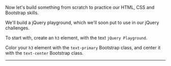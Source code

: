 <div class="challenge-instructions bootstrap"><div><section id="description">
<p>Now let's build something from scratch to practice our HTML, CSS and Bootstrap skills.</p>
<p>We'll build a jQuery playground, which we'll soon put to use in our jQuery challenges.</p>
<p>To start with, create an <code>h3</code> element, with the text <code>jQuery Playground</code>.</p>
<p>Color your <code>h3</code> element with the <code>text-primary</code> Bootstrap class, and center it with the <code>text-center</code> Bootstrap class.</p>
</section></div><hr/></div>